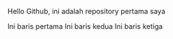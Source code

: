 Hello Github, ini adalah repository pertama saya

Ini baris pertama
Ini baris kedua
Ini baris ketiga